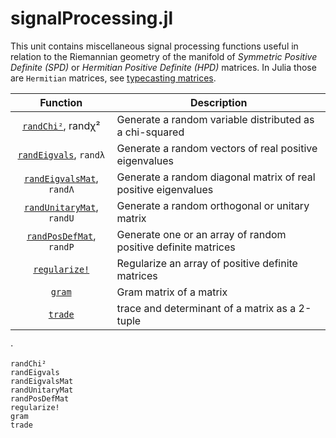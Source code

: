 # signalProcessing.jl

This unit contains miscellaneous signal processing functions
useful in relation to the Riemannian geometry of the manifold
of *Symmetric Positive Definite (SPD)* or *Hermitian Positive Definite (HPD)*
matrices. In Julia those are `Hermitian` matrices, see [typecasting matrices](@ref).


| Function   | Description |
|:----------:| ----------- |
| [`randChi²`](@ref), randχ²| Generate a random variable distributed as a chi-squared |
| [`randEigvals`](@ref), `randλ` | Generate a random vectors of real positive eigenvalues |
| [`randEigvalsMat`](@ref), `randΛ` | Generate a random diagonal matrix of real positive eigenvalues |
| [`randUnitaryMat`](@ref), `randU` | Generate a random orthogonal or unitary matrix |
| [`randPosDefMat`](@ref), `randP` | Generate one or an array of random positive definite matrices |
| [`regularize!`](@ref) | Regularize an array of positive definite matrices |
| [`gram`](@ref) | Gram matrix of a matrix|
| [`trade`](@ref) | trace and determinant of a matrix as a 2-tuple|
⋅

```@docs
randChi²
randEigvals
randEigvalsMat
randUnitaryMat
randPosDefMat
regularize!
gram
trade
```
